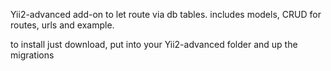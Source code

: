 Yii2-advanced add-on to let route via db tables.
includes models, CRUD for routes, urls and example.

to install just download, put into your Yii2-advanced folder and up the migrations